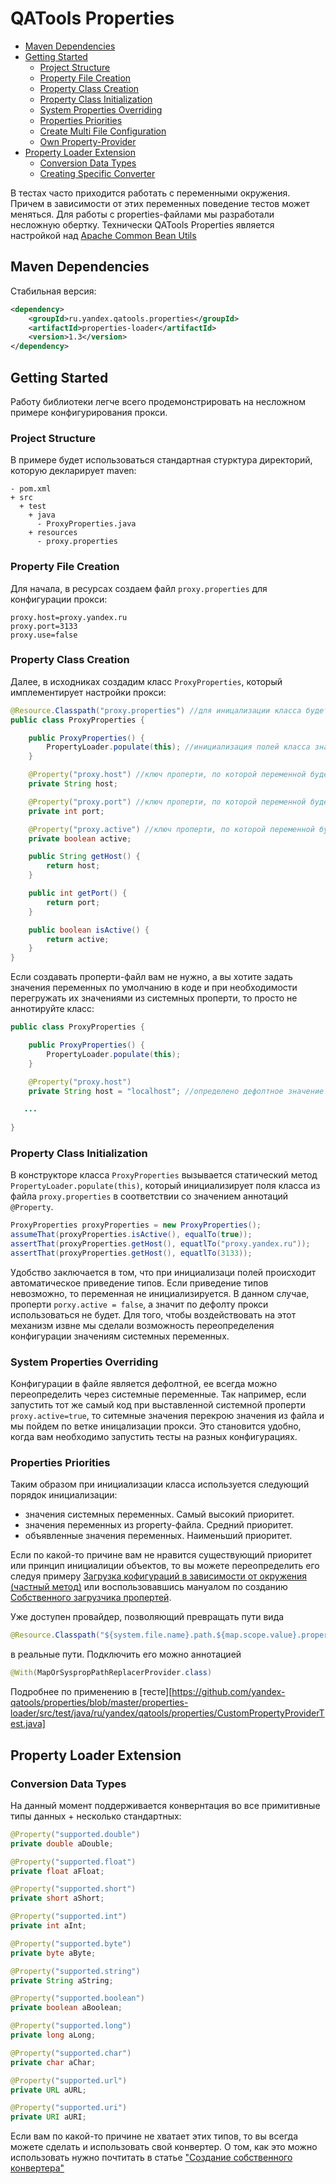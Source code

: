 # QATools Properties

* [Maven Dependencies](#maven-dependencies)
* [Getting Started](#getting-started)
    * [Project Structure](#project-structure)
    * [Property File Creation](#property-file-creation)
    * [Property Class Creation](#property-class-creation)
    * [Property Class Initialization](#property-class-initialiszation)
    * [System Properties Overriding](#system-properties-overriding)
    * [Properties Priorities](#properties-priority)
    * [Create Multi File Configuration][create-multi-file-configuration]
    * [Own Property-Provider][creation-custom-property-provider]
* [Property Loader Extension](#property-loader-extension)
    * [Conversion Data Types](#conversion-data-types)
    * [Creating Specific Converter][creation-custom-converter]

В тестах часто приходится работать с переменными окружения. Причем в зависимости от этих переменных поведение тестов
может меняться. Для работы с properties-файлами мы разработали несложную обертку.
Технически QATools Properties является настройкой над
[Apache Common Bean Utils](http://commons.apache.org/proper/commons-beanutils/)

## Maven Dependencies

Стабильная версия:
```xml
<dependency>
    <groupId>ru.yandex.qatools.properties</groupId>
    <artifactId>properties-loader</artifactId>
    <version>1.3</version>
</dependency>
```

## Getting Started

Работу библиотеки легче всего продемонстрировать на несложном примере конфигурирования прокси.

### Project Structure

В примере будет использоваться стандартная стурктура директорий, которую декларирует maven:

```
- pom.xml
+ src
  + test
    + java
      - ProxyProperties.java
    + resources
      - proxy.properties
```

### Property File Creation

Для начала, в ресурсах создаем файл `proxy.properties` для конфигурации прокси:

```properties
proxy.host=proxy.yandex.ru
proxy.port=3133
proxy.use=false
```

### Property Class Creation

Далее, в исходниках создадим класс `ProxyProperties`, который имплементирует настройки прокси:

```java
@Resource.Classpath("proxy.properties") //для иницализации класса будет использоваться файл proxy.poerties
public class ProxyProperties {

    public ProxyProperties() {
        PropertyLoader.populate(this); //инициализация полей класса значениями из файла
    }

    @Property("proxy.host") //ключ проперти, по которой переменной будет выставлено значение
    private String host;

    @Property("proxy.port") //ключ проперти, по которой переменной будет выставлено значение
    private int port;

    @Property("proxy.active") //ключ проперти, по которой переменной будет выставлено значение
    private boolean active;

    public String getHost() {
        return host;
    }

    public int getPort() {
        return port;
    }

    public boolean isActive() {
        return active;
    }
}
```

Если создавать проперти-файл вам не нужно, а вы хотите задать значения переменных по умолчанию в коде и при необходимости 
перегружать их значениями из системных проперти, то просто не аннотируйте класс:

```java
public class ProxyProperties {

    public ProxyProperties() {
        PropertyLoader.populate(this);
    }

    @Property("proxy.host")
    private String host = "localhost"; //определено дефолтное значение <localhost>

   ...
   
}
```

### Property Class Initialization

В конструкторе класса `ProxyProperties` вызывается статический метод `PropertyLoader.populate(this)`, 
который инициализирует поля класса из файла `proxy.properties` 
в соответствии со значением аннотаций `@Property`.

```java
ProxyProperties proxyProperties = new ProxyProperties();
assumeThat(proxyProperties.isActive(), equalTo(true));
assertThat(proxyProperties.getHost(), equatlTo("proxy.yandex.ru"));
assertThat(proxyProperties.getHost(), equatlTo(3133));
```

Удобство заключается в том, что при инициализаци полей происходит автоматическое приведение типов. 
Если приведение типов невозможно, то переменная не инициализируется. 
В данном случае, проперти `porxy.active = false`, а значит по дефолту прокси использоваться не будет. 
Для того, чтобы воздействовать на этот механизм извне мы сделали возможность переопределения 
конфигурации значениям системных переменных. 

### System Properties Overriding

Конфигурации в файле является дефолтной, ее всегда можно переопределить через системные переменные. 
Так например, если запустить тот же самый код при выставленной системной проперти `proxy.active=true`, 
то ситемные значения перекрою значения из файла и мы пойдем по ветке иницализации прокси. 
Это становится удобно, когда вам необходимо запустить тесты на разных конфигурациях. 

### Properties Priorities

Таким образом при инициализации класса используется следующий порядок инициализации:
- значения системных переменных. Самый высокий приоритет.
- значения переменных из property-файла. Средний приоритет.
- объявленные значения переменных. Наименьший приоритет.

Если по какой-то причине вам не нравится существующий приоритет или принцип инициалиции объектов, 
то вы можете переопределить его следуя примеру [Загрузка кофигураций в зависимости от окружения (частный метод)][create-multi-file-configuration]
или воспользовавшись мануалом по созданию [Cобственного загрузчика пропертей][creation-custom-property-provider].

Уже доступен провайдер, позволяющий превращать пути вида
```java
@Resource.Classpath("${system.file.name}.path.${map.scope.value}.properties")
```
в реальные пути. Подключить его можно аннотацией

```java
@With(MapOrSyspropPathReplacerProvider.class)
```
Подробнее по применению в [тесте][https://github.com/yandex-qatools/properties/blob/master/properties-loader/src/test/java/ru/yandex/qatools/properties/CustomPropertyProviderTest.java]


## Property Loader Extension

### Conversion Data Types

На данный момент поддерживается конвернтация во все примитивные типы данных + несколько стандартных:

```java
@Property("supported.double")
private double aDouble;

@Property("supported.float")
private float aFloat;

@Property("supported.short")
private short aShort;

@Property("supported.int")
private int aInt;

@Property("supported.byte")
private byte aByte;

@Property("supported.string")
private String aString;

@Property("supported.boolean")
private boolean aBoolean;

@Property("supported.long")
private long aLong;

@Property("supported.char")
private char aChar;

@Property("supported.url")
private URL aURL;

@Property("supported.uri")
private URI aURI;

```

Если вам по какой-то причине не хватает этих типов, то вы всегда можете сделать и использовать свой конвертер.
О том, как это можно использовать нужно почтитать в статье
["Создание собственного конвертера"][creation-custom-converter]

[creation-custom-converter]: https://github.com/yandex-qatools/properties/blob/master/properties-loader/src/site/creation-custom-converter.ru.md
[create-multi-file-configuration]: https://github.com/yandex-qatools/properties/blob/master/properties-loader/src/site/create-multi-file-configuration.ru.md
[creation-custom-property-provider]: https://github.com/yandex-qatools/properties/blob/master/properties-loader/src/site/creation-custom-property-provider.ru.md
